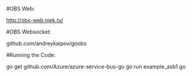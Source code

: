 #OBS Web:

http://obs-web.niek.tv/

#OBS Websocket:

github.com/andreykaipov/goobs

#Running the Code:

go get github.com/Azure/azure-service-bus-go
go run example_asb1.go